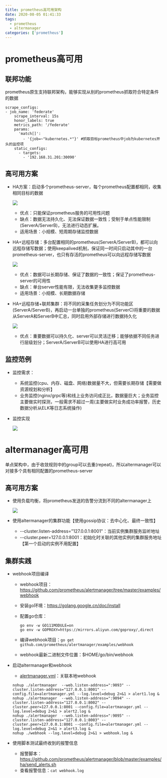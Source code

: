 ```yaml
---
title: prometheus高可用架构
date: 2020-08-05 01:41:33
tags:
  - prometheus
  - altermanager
categories: ['prometheus']
---
```


# prometheus高可用

## 联邦功能

prometheus原生支持联邦架构，能够实现从别的prometheus抓取符合特定条件的数据

```
scrape_configs:
- job_name: 'federate'
    scrape_interval: 15s
    honor_labels: true
    metrics_path: '/federate'
    params:
      'match[]':
        - '{job=~"kubernetes.*"}' #抓取目标prometheus中job为kubernetes开头的监控项
    static_configs:
      - targets:
        - '192.168.31.201:30090'
```

## 高可用方案

* HA方案：启动多个prometheus-server，每个prometheus配置都相同，收集相同目标的数据

  ![](https://simple0426-blog.oss-cn-beijing.aliyuncs.com/prometheus-ha.jpg)

  * 优点：只能保证prometheus服务的可用性问题
  * 缺点：数据无法持久化、无法保证数据一致性；受制于单点性能限制(ServerA/ServerB)，无法进行动态扩展。
  * 适用场景：小规模、短周期存储监控数据

* HA+远程存储：多台配置相同的prometheus(ServerA/ServerB)，都可以向远程存储写数据；使用keepalived机制，保证同一时间只启动其中的一台prometheus-server，也只有存活的prometheus可以向远程存储写数据

  ![](https://simple0426-blog.oss-cn-beijing.aliyuncs.com/prometheus-remote-storage.jpg)

  * 优点：数据可以长期存储、保证了数据的一致性；保证了prometheus-server的可用性
  * 缺点：单台server性能有限，无法收集更多监控数据
  * 适用场景：小规模、长期数据存储

* HA+远程存储+联邦集群：将不同的采集任务划分为不同功能区(ServerA/ServerB)，再启动一台单独的prometheus(ServerC)将重要的数据从ServerA和ServerB中汇总，同时启用外部存储进行数据持久化

  ![](https://simple0426-blog.oss-cn-beijing.aliyuncs.com/prometheus-ha-federate.jpg)

  * 优点：重要数据可以持久化、server可以灵活迁移；能够依据不同任务进行层级划分；ServerA/ServerB可以使用HA进行高可用

## 监控范例

* 监控需求：
  * 系统监控(cpu、内存、磁盘、网络)数据量不大，但需要长期存储【需要做资源规划和分析】
  * 业务监控(nginx/grpc等)和线上业务访问成正比，数据量巨大；业务监控主要做实时探测，一般需求不超过一周(主要做实时业务成功率报警，历史数据分析从ELK等日志系统操作)

* 监控实现

  ![](https://simple0426-blog.oss-cn-beijing.aliyuncs.com/prometheus-sample.jpg)

# altermanager高可用

单点架构中，由于收敛规则中的group可以去重(repeat)，所以altermanager可以对接多个具有相同配置的prometheus-server

## 高可用方案

* 使用负载均衡，将prometheus发送的告警分流到不同的altermanager上

  ![](https://simple0426-blog.oss-cn-beijing.aliyuncs.com/alert-ha.jpg)

* 使用altermanager的集群功能【使用gossip协议：去中心化、最终一致性】

  * --cluster.listen-address="127.0.0.1:8001"：当前实例集群服务监听地址
  * --cluster.peer=127.0.0.1:8001：初始化时关联的其他实例的集群服务地址【第一个启动的实例不用配置】

## 集群实践

* webhook项目编译

  * webhook项目：https://github.com/prometheus/alertmanager/tree/master/examples/webhook

  * 安装go环境：https://golang.google.cn/doc/install

  * 配置go仓库：

    ```
    go env -w GO111MODULE=on
    go env -w GOPROXY=https://mirrors.aliyun.com/goproxy/,direct
    ```

  * 编译webhook项目：`go get github.com/prometheus/alertmanager/examples/webhook`

  * webhook最新二进制文件位置：$HOME/go/bin/webhook

* 启动altermanager和webhook

  * [alertmanager.yml](https://github.com/prometheus/alertmanager/blob/master/examples/ha/alertmanager.yml)：关联本地webhook

  ```
  nohup ./alertmanager  --web.listen-address=":9093" --cluster.listen-address="127.0.0.1:8001" --config.file=alertmanager.yml --log.level=debug 2>&1 > alert1.log & 
  nohup ./alertmanager  --web.listen-address=":9094" --cluster.listen-address="127.0.0.1:8002" --cluster.peer=127.0.0.1:8001 --config.file=alertmanager.yml --log.level=debug 2>&1 > alert2.log & 
  nohup ./alertmanager  --web.listen-address=":9095" --cluster.listen-address="127.0.0.1:8003" --cluster.peer=127.0.0.1:8001 --config.file=alertmanager.yml --log.level=debug 2>&1 > alert3.log & 
  nohup ./webhook --log.level=debug 2>&1 > webhook.log &
  ```

* 使用脚本测试最终收到的报警信息
  * 报警脚本：https://github.com/prometheus/alertmanager/blob/master/examples/ha/send_alerts.sh
  * 查看报警信息：`cat webhook.log`